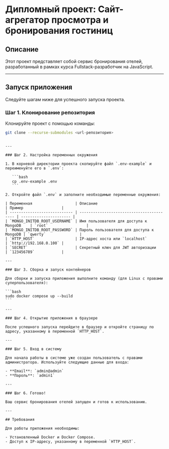 # Дипломный проект: Cайт-агрегатор просмотра и бронирования гостиниц

## Описание

Этот проект представляет собой сервис бронирования отелей, разработанный в рамках курса Fullstack-разработчик на JavaScript.

---

## Запуск приложения

Следуйте шагам ниже для успешного запуска проекта.

### Шаг 1. Клонирование репозитория

Клонируйте проект с помощью команды:

```bash
git clone --recurse-submodules <url-репозитория>
```
````

---

### Шаг 2. Настройка переменных окружения

1. В корневой директории проекта скопируйте файл `.env-example` и переименуйте его в `.env`:

   ```bash
   cp .env-example .env
   ```

2. Откройте файл `.env` и заполните необходимые переменные окружения:

| Переменная                   | Описание                                  | Пример                 |
| ---------------------------- | ----------------------------------------- | ---------------------- |
| `MONGO_INITDB_ROOT_USERNAME` | Имя пользователя для доступа к MongoDB    | `root`                 |
| `MONGO_INITDB_ROOT_PASSWORD` | Пароль пользователя для доступа к MongoDB | `qwerty`               |
| `HTTP_HOST`                  | IP-адрес хоста или `localhost`            | `http://192.168.0.100` |
| `SECRET`                     | Секретный ключ для JWT авторизации        | `123456789`            |

---

### Шаг 3. Сборка и запуск контейнеров

Для сборки и запуска приложения выполните команду (для Linux с правами суперпользователя):

```bash
sudo docker compose up --build
```

---

### Шаг 4. Открытие приложения в браузере

После успешного запуска перейдите в браузер и откройте страницу по адресу, указанному в переменной `HTTP_HOST`.

---

### Шаг 5. Вход в систему

Для начала работы в системе уже создан пользователь с правами администратора. Используйте следующие данные для входа:

- **Email**: `admin@admin`
- **Пароль**: `admin1`

---

### Шаг 6. Готово!

Ваш сервис бронирования отелей запущен и готов к использованию.

---

## Требования

Для работы приложения необходимы:

- Установленный Docker и Docker Compose.
- Доступ к IP-адресу, указанному в переменной `HTTP_HOST`.




